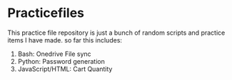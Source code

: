 # Practicefiles

This practice file repository is just a bunch of random scripts and practice items I have made. so far this includes:
1. Bash: Onedrive File sync
2. Python: Password generation
3. JavaScript/HTML: Cart Quantity 
